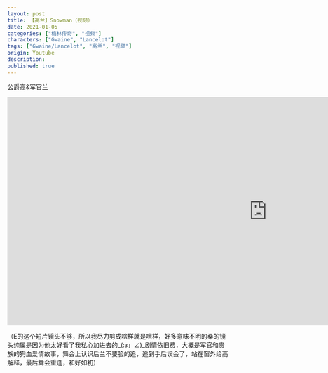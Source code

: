 ```yaml
---
layout: post
title: 【高兰】Snowman（视频）
date: 2021-01-05
categories: ["梅林传奇", "视频"]
characters: ["Gwaine", "Lancelot"]
tags: ["Gwaine/Lancelot", "高兰", "视频"]
origin: Youtube
description: 
published: true
---
```


公爵高&军官兰
<br>
<iframe width="1183" height="521" src="https://www.youtube.com/embed/gVOyImaExp4" frameborder="0" allow="accelerometer; autoplay; clipboard-write; encrypted-media; gyroscope; picture-in-picture" allowfullscreen></iframe>

<br>

（E的这个短片镜头不够，所以我尽力剪成啥样就是啥样，好多意味不明的桑的镜头纯属是因为他太好看了我私心加进去的\_(:з」∠)\_剧情依旧费，大概是军官和贵族的狗血爱情故事，舞会上认识后兰不要脸的追，追到手后误会了，站在窗外给高解释，最后舞会重逢，和好如初）
